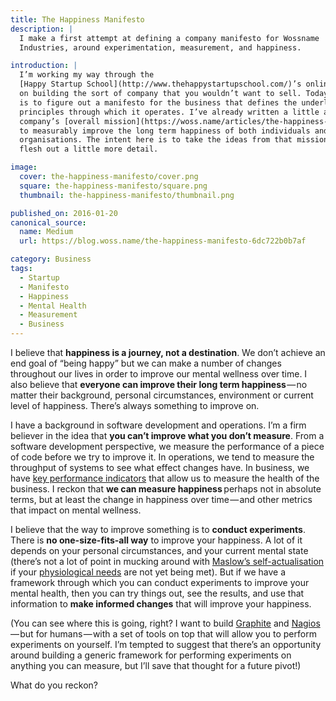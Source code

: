 ```yaml
---
title: The Happiness Manifesto
description: |
  I make a first attempt at defining a company manifesto for Wossname
  Industries, around experimentation, measurement, and happiness.

introduction: |
  I’m working my way through the
  [Happy Startup School](http://www.thehappystartupschool.com/)’s online course
  on building the sort of company that you wouldn’t want to sell. Today’s task
  is to figure out a manifesto for the business that defines the underlying
  principles through which it operates. I’ve already written a little about the
  company’s [overall mission](https://woss.name/articles/the-happiness-mission):
  to measurably improve the long term happiness of both individuals and
  organisations. The intent here is to take the ideas from that mission and
  flesh out a little more detail.

image:
  cover: the-happiness-manifesto/cover.png
  square: the-happiness-manifesto/square.png
  thumbnail: the-happiness-manifesto/thumbnail.png

published_on: 2016-01-20
canonical_source:
  name: Medium
  url: https://blog.woss.name/the-happiness-manifesto-6dc722b0b7af

category: Business
tags:
  - Startup
  - Manifesto
  - Happiness
  - Mental Health
  - Measurement
  - Business
---
```


I believe that **happiness is a journey, not a destination**. We don’t achieve
an end goal of “being happy” but we can make a number of changes throughout our
lives in order to improve our mental wellness over time. I also believe that
**everyone can improve their long term happiness** — no matter their
background, personal circumstances, environment or current level of happiness.
There’s always something to improve on.

I have a background in software development and operations. I’m a firm believer
in the idea that **you can’t improve what you don’t measure**. From a software
development perspective, we measure the performance of a piece of code before
we try to improve it. In operations, we tend to measure the throughput of
systems to see what effect changes have. In business, we have
[key performance indicators](https://en.wikipedia.org/wiki/Performance_indicator)
that allow us to measure the health of the business. I reckon that **we can
measure happiness**  perhaps not in absolute terms, but at least the change in
happiness over time — and other metrics that impact on mental wellness.

I believe that the way to improve something is to **conduct experiments**.
There is **no one-size-fits-all way** to improve your happiness. A lot of it
depends on your personal circumstances, and your current mental state (there’s
not a lot of point in mucking around with
[Maslow’s self-actualisation](https://en.wikipedia.org/wiki/Maslow%27s_hierarchy_of_needs#Self-actualization)
if your [physiological needs](https://en.wikipedia.org/wiki/Maslow%27s_hierarchy_of_needs#Physiological_needs)
are not yet being met). But if we have a framework through which you can
conduct experiments to improve your mental health, then you can try things out,
see the results, and use that information to **make informed changes** that
will improve your happiness.

(You can see where this is going, right? I want to build [Graphite][3] and
[Nagios][4] — but for humans — with a set of tools on top that will allow you
to perform experiments on yourself. I’m tempted to suggest that there’s an
opportunity around building a generic framework for performing experiments on
anything you can measure, but I’ll save that thought for a future pivot!)

[1]: https://woss.name/articles/the-happiness-mission
[4]: https://www.nagios.org/
[3]: http://graphite.wikidot.com/

What do you reckon?
